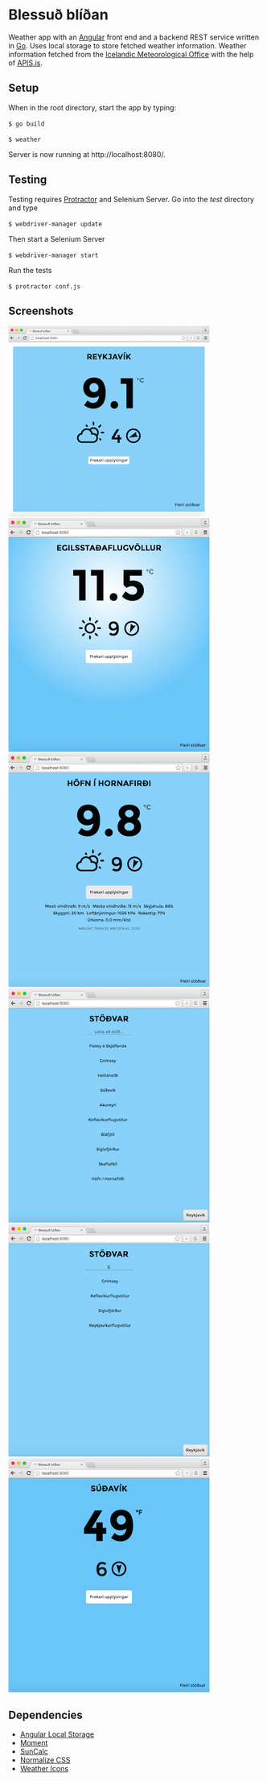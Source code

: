# Blessuð blíðan
Weather app with an [Angular](https://angularjs.org/) front end and a backend REST service written in [Go](https://golang.org/). Uses local storage to store fetched weather information. Weather information fetched from the [Icelandic Meteorological Office](http://www.vedur.is/) with the help of [APIS.is](https://github.com/apis-is/apis).

## Setup
When in the root directory, start the app by typing:

`$ go build`

`$ weather`

Server is now running at http://localhost:8080/.

## Testing
Testing requires [Protractor](http://www.protractortest.org/#/) and Selenium Server. Go into the _test_ directory and type

`$ webdriver-manager update`

Then start a Selenium Server

`$ webdriver-manager start`

Run the tests

`$ protractor conf.js`

## Screenshots
![Starting screen](screens/1.png)
![Background variation](screens/2.png)
![More weather information](screens/3.png)
![Station list](screens/4.png)
![Searching for a station](screens/5.png)
![Conversion to Fahrenheit](screens/6.png)

## Dependencies
* [Angular Local Storage](https://github.com/grevory/angular-local-storage)
* [Moment](http://momentjs.com/)
* [SunCalc](https://github.com/mourner/suncalc)
* [Normalize CSS](https://necolas.github.io/normalize.css/)
* [Weather Icons](https://erikflowers.github.io/weather-icons/)

